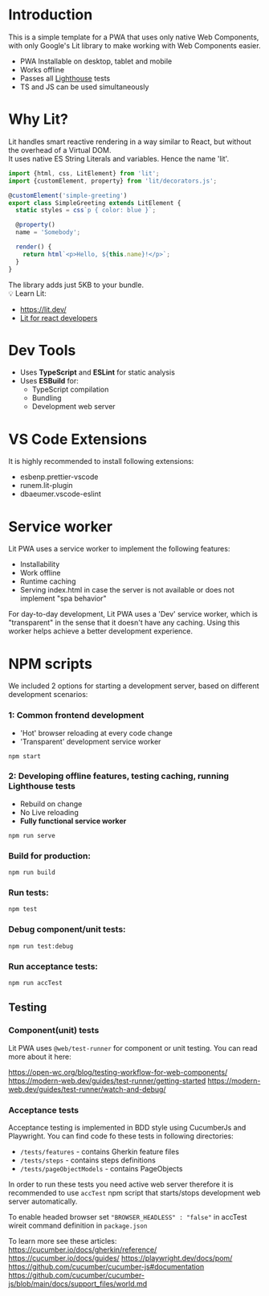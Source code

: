 # Introduction

This is a simple template for a PWA that uses only native Web Components, with only Google's Lit library to make working with Web Components easier.

- PWA Installable on desktop, tablet and mobile
- Works offline
- Passes all [Lighthouse](https://developer.chrome.com/docs/lighthouse/overview/ "Lighthouse overview - Chrome Developers") tests
- TS and JS can be used simultaneously

# Why Lit?

Lit handles smart reactive rendering in a way similar to React, but without the overhead of a Virtual DOM.\
It uses native ES String Literals and variables. Hence the name 'lit'.

```typescript
import {html, css, LitElement} from 'lit';
import {customElement, property} from 'lit/decorators.js';

@customElement('simple-greeting')
export class SimpleGreeting extends LitElement {
  static styles = css`p { color: blue }`;

  @property()
  name = 'Somebody';

  render() {
    return html`<p>Hello, ${this.name}!</p>`;
  }
}
```

The library adds just 5KB to your bundle.\
💡 Learn Lit:

- <https://lit.dev/>
- [Lit for react developers](https://codelabs.developers.google.com/codelabs/lit-2-for-react-devs "Lit for React Developers | Google Codelabs")

# Dev Tools

- Uses **TypeScript** and **ESLint** for static analysis
- Uses **ESBuild** for:
  - TypeScript compilation
  - Bundling
  - Development web server

# VS Code Extensions

It is highly recommended to install following extensions:

- esbenp.prettier-vscode
- runem.lit-plugin
- dbaeumer.vscode-eslint

# Service worker

Lit PWA uses a service worker to implement the following features:

- Installability
- Work offline
- Runtime caching
- Serving index.html in case the server is not available or does not implement "spa behavior"

For day-to-day development, Lit PWA uses a 'Dev' service worker, which is "transparent" in the sense that it doesn't have any caching. Using this worker helps achieve a better development experience.

# NPM scripts

We included 2 options for starting a development server, based on different development scenarios:

### 1: Common frontend development

- 'Hot' browser reloading at every code change
- 'Transparent' development service worker

```shell
npm start
```

### 2: Developing offline features, testing caching, running Lighthouse tests

- Rebuild on change
- No Live reloading
- **Fully functional service worker**

```shell
npm run serve
```

### Build for production:

```shell
npm run build
```

### Run tests:

```shell
npm test
```

### Debug component/unit tests: 
```shell
npm run test:debug
```

### Run acceptance tests:
```shell
npm run accTest
```

## Testing

### Component(unit) tests

Lit PWA uses `@web/test-runner` for component or unit testing. You can read more about it here:

https://open-wc.org/blog/testing-workflow-for-web-components/
https://modern-web.dev/guides/test-runner/getting-started
https://modern-web.dev/guides/test-runner/watch-and-debug/


### Acceptance tests

Acceptance testing is implemented in BDD style using CucumberJs and Playwright. You can find code fo these tests in following directories:
- `/tests/features` - contains Gherkin feature files
- `/tests/steps` - contains steps definitions
- `/tests/pageObjectModels` - contains PageObjects

In order to run these tests you need active web server therefore it is recommended to use `accTest` npm script that starts/stops development web server automatically. 

To enable headed browser set `"BROWSER_HEADLESS" : "false"` in accTest wireit command definition in `package.json`

To learn more see these articles: 
https://cucumber.io/docs/gherkin/reference/
https://cucumber.io/docs/guides/
https://playwright.dev/docs/pom/
https://github.com/cucumber/cucumber-js#documentation
https://github.com/cucumber/cucumber-js/blob/main/docs/support_files/world.md
